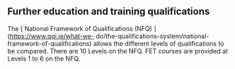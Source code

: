 ##  Further education and training qualifications

The [ National Framework of Qualifications (NFQ) ](https://www.qqi.ie/what-we-
do/the-qualifications-system/national-framework-of-qualifications) allows the
different levels of qualifications to be compared. There are 10 Levels on the
NFQ. FET courses are provided at Levels 1 to 6 on the NFQ.

